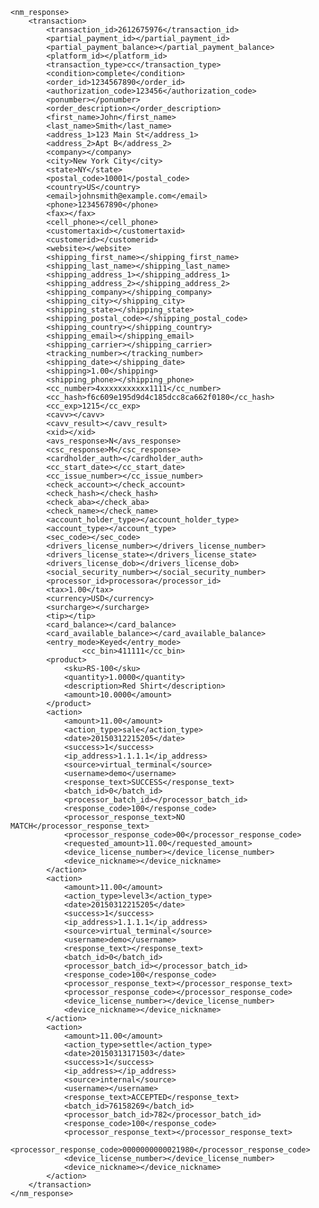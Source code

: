 
	<nm_response>
	    <transaction>
	        <transaction_id>2612675976</transaction_id>
	        <partial_payment_id></partial_payment_id>
	        <partial_payment_balance></partial_payment_balance>
	        <platform_id></platform_id>
	        <transaction_type>cc</transaction_type>
	        <condition>complete</condition>
	        <order_id>1234567890</order_id>
	        <authorization_code>123456</authorization_code>
	        <ponumber></ponumber>
	        <order_description></order_description>
	        <first_name>John</first_name>
	        <last_name>Smith</last_name>
	        <address_1>123 Main St</address_1>
	        <address_2>Apt B</address_2>
	        <company></company>
	        <city>New York City</city>
	        <state>NY</state>
	        <postal_code>10001</postal_code>
	        <country>US</country>
	        <email>johnsmith@example.com</email>
	        <phone>1234567890</phone>
	        <fax></fax>
	        <cell_phone></cell_phone>
	        <customertaxid></customertaxid>
	        <customerid></customerid>
	        <website></website>
	        <shipping_first_name></shipping_first_name>
	        <shipping_last_name></shipping_last_name>
	        <shipping_address_1></shipping_address_1>
	        <shipping_address_2></shipping_address_2>
	        <shipping_company></shipping_company>
	        <shipping_city></shipping_city>
	        <shipping_state></shipping_state>
	        <shipping_postal_code></shipping_postal_code>
	        <shipping_country></shipping_country>
	        <shipping_email></shipping_email>
	        <shipping_carrier></shipping_carrier>
	        <tracking_number></tracking_number>
	        <shipping_date></shipping_date>
	        <shipping>1.00</shipping>
	        <shipping_phone></shipping_phone>
	        <cc_number>4xxxxxxxxxxx1111</cc_number>
	        <cc_hash>f6c609e195d9d4c185dcc8ca662f0180</cc_hash>
	        <cc_exp>1215</cc_exp>
	        <cavv></cavv>
	        <cavv_result></cavv_result>
	        <xid></xid>
	        <avs_response>N</avs_response>
	        <csc_response>M</csc_response>
	        <cardholder_auth></cardholder_auth>
	        <cc_start_date></cc_start_date>
	        <cc_issue_number></cc_issue_number>
	        <check_account></check_account>
	        <check_hash></check_hash>
	        <check_aba></check_aba>
	        <check_name></check_name>
	        <account_holder_type></account_holder_type>
	        <account_type></account_type>
	        <sec_code></sec_code>
	        <drivers_license_number></drivers_license_number>
	        <drivers_license_state></drivers_license_state>
	        <drivers_license_dob></drivers_license_dob>
	        <social_security_number></social_security_number>
	        <processor_id>processora</processor_id>
	        <tax>1.00</tax>
	        <currency>USD</currency>
	        <surcharge></surcharge>
	        <tip></tip>
	        <card_balance></card_balance>
	        <card_available_balance></card_available_balance>
	        <entry_mode>Keyed</entry_mode>
	                <cc_bin>411111</cc_bin>
	        <product>
	            <sku>RS-100</sku>
	            <quantity>1.0000</quantity>
	            <description>Red Shirt</description>
	            <amount>10.0000</amount>
	        </product>
	        <action>
	            <amount>11.00</amount>
	            <action_type>sale</action_type>
	            <date>20150312215205</date>
	            <success>1</success>
	            <ip_address>1.1.1.1</ip_address>
	            <source>virtual_terminal</source>
	            <username>demo</username>
	            <response_text>SUCCESS</response_text>
	            <batch_id>0</batch_id>
	            <processor_batch_id></processor_batch_id>
	            <response_code>100</response_code>
	            <processor_response_text>NO MATCH</processor_response_text>
	            <processor_response_code>00</processor_response_code>
	            <requested_amount>11.00</requested_amount>
	            <device_license_number></device_license_number>
	            <device_nickname></device_nickname>
	        </action>
	        <action>
	            <amount>11.00</amount>
	            <action_type>level3</action_type>
	            <date>20150312215205</date>
	            <success>1</success>
	            <ip_address>1.1.1.1</ip_address>
	            <source>virtual_terminal</source>
	            <username>demo</username>
	            <response_text></response_text>
	            <batch_id>0</batch_id>
	            <processor_batch_id></processor_batch_id>
	            <response_code>100</response_code>
	            <processor_response_text></processor_response_text>
	            <processor_response_code></processor_response_code>
	            <device_license_number></device_license_number>
	            <device_nickname></device_nickname>
	        </action>
	        <action>
	            <amount>11.00</amount>
	            <action_type>settle</action_type>
	            <date>20150313171503</date>
	            <success>1</success>
	            <ip_address></ip_address>
	            <source>internal</source>
	            <username></username>
	            <response_text>ACCEPTED</response_text>
	            <batch_id>76158269</batch_id>
	            <processor_batch_id>782</processor_batch_id>
	            <response_code>100</response_code>
	            <processor_response_text></processor_response_text>
	            <processor_response_code>0000000000021980</processor_response_code>
	            <device_license_number></device_license_number>
	            <device_nickname></device_nickname>
	        </action>
	    </transaction>
	</nm_response>